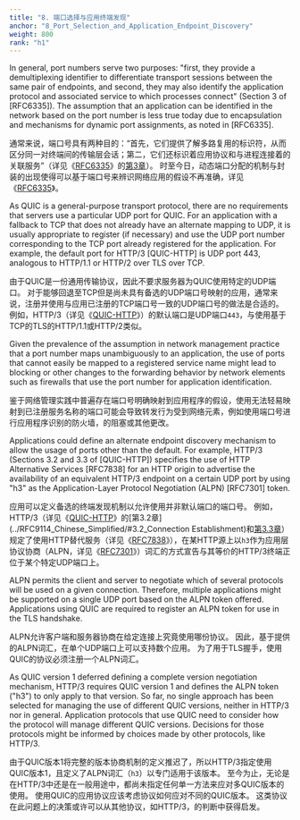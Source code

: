 ```yaml
---
title: "8. 端口选择与应用终端发现"
anchor: "8_Port_Selection_and_Application_Endpoint_Discovery"
weight: 800
rank: "h1"
---
```


In general, port numbers serve two purposes: "first, they provide a demultiplexing identifier to differentiate transport sessions between the same pair of endpoints, and second, they may also identify the application protocol and associated service to which processes connect" (Section 3 of [RFC6335]). The assumption that an application can be identified in the network based on the port number is less true today due to encapsulation and mechanisms for dynamic port assignments, as noted in [RFC6335].

通常来说，端口号具有两种目的：“首先，它们提供了解多路复用的标识符，从而区分同一对终端间的传输层会话；第二，它们还标识着应用协议和与进程连接着的关联服务”（详见《[RFC6335](https://www.rfc-editor.org/info/rfc6335)》的[第3章](https://www.rfc-editor.org/rfc/rfc6335#section-3)）。
时至今日，动态端口分配的机制与封装的出现使得可以基于端口号来辨识网络应用的假设不再准确，详见《[RFC6335](https://www.rfc-editor.org/info/rfc6335)》。

As QUIC is a general-purpose transport protocol, there are no requirements that servers use a particular UDP port for QUIC. For an application with a fallback to TCP that does not already have an alternate mapping to UDP, it is usually appropriate to register (if necessary) and use the UDP port number corresponding to the TCP port already registered for the application. For example, the default port for HTTP/3 [QUIC-HTTP] is UDP port 443, analogous to HTTP/1.1 or HTTP/2 over TLS over TCP.

由于QUIC是一份通用传输协议，因此不要求服务器为QUIC使用特定的UDP端口。
对于能够回退至TCP但是尚未具有备选的UDP端口号映射的应用，通常来说，注册并使用与应用已注册的TCP端口号一致的UDP端口号的做法是合适的。
例如，HTTP/3（详见《[QUIC-HTTP](../RFC9114_Chinese_Simplified)》）的默认端口是UDP端口`443`，与使用基于TCP的TLS的HTTP/1.1或HTTP/2类似。

Given the prevalence of the assumption in network management practice that a port number maps unambiguously to an application, the use of ports that cannot easily be mapped to a registered service name might lead to blocking or other changes to the forwarding behavior by network elements such as firewalls that use the port number for application identification.

鉴于网络管理实践中普遍存在端口号明确映射到应用程序的假设，使用无法轻易映射到已注册服务名称的端口可能会导致转发行为受到网络元素，例如使用端口号进行应用程序识别的防火墙，的阻塞或其他更改。

Applications could define an alternate endpoint discovery mechanism to allow the usage of ports other than the default. For example, HTTP/3 (Sections 3.2 and 3.3 of [QUIC-HTTP]) specifies the use of HTTP Alternative Services [RFC7838] for an HTTP origin to advertise the availability of an equivalent HTTP/3 endpoint on a certain UDP port by using "h3" as the Application-Layer Protocol Negotiation (ALPN) [RFC7301] token.

应用可以定义备选的终端发现机制以允许使用并非默认端口的端口号。
例如，HTTP/3（详见《[QUIC-HTTP](../RFC9114_Chinese_Simplified)》的[第3.2章](../RFC9114_Chinese_Simplified/#3.2_Connection Establishment)和[第3.3章](../RFC9114_Chinese_Simplified/#3.3_Connection_Reuse)）规定了使用HTTP替代服务（详见《[RFC7838](https://www.rfc-editor.org/info/rfc7838)》），在某HTTP源上以`h3`作为应用层协议协商（ALPN，详见《[RFC7301](https://www.rfc-editor.org/info/rfc7301)》）词汇的方式宣告与其等价的HTTP/3终端正位于某个特定UDP端口上。

ALPN permits the client and server to negotiate which of several protocols will be used on a given connection. Therefore, multiple applications might be supported on a single UDP port based on the ALPN token offered. Applications using QUIC are required to register an ALPN token for use in the TLS handshake.

ALPN允许客户端和服务器协商在给定连接上究竟使用哪份协议。
因此，基于提供的ALPN词汇，在单个UDP端口上可以支持数个应用。
为了用于TLS握手，使用QUIC的协议必须注册一个ALPN词汇。

As QUIC version 1 deferred defining a complete version negotiation mechanism, HTTP/3 requires QUIC version 1 and defines the ALPN token ("h3") to only apply to that version. So far, no single approach has been selected for managing the use of different QUIC versions, neither in HTTP/3 nor in general. Application protocols that use QUIC need to consider how the protocol will manage different QUIC versions. Decisions for those protocols might be informed by choices made by other protocols, like HTTP/3.

由于QUIC版本1将完整的版本协商机制的定义推迟了，所以HTTP/3指定使用QUIC版本1，且定义了ALPN词汇（`h3`）以专门适用于该版本。
至今为止，无论是在HTTP/3中还是在一般用途中，都尚未指定任何单一方法来应对多QUIC版本的使用。
使用QUIC的应用协议应该考虑协议如何应对不同的QUIC版本。
这类协议在此问题上的决策或许可以从其他协议，如HTTP/3，的判断中获得启发。
